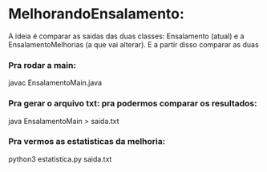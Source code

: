 # MelhorandoEnsalamento:
A ideia é comparar as saidas das duas classes: Ensalamento (atual) e a EnsalamentoMelhorias (a que vai alterar). E a partir disso comparar as duas

### Pra rodar a main:
javac EnsalamentoMain.java

### Pra gerar o arquivo txt: pra podermos comparar os resultados:
java EnsalamentoMain > saida.txt

### Pra vermos as estatisticas da melhoria:
python3 estatistica.py saida.txt


